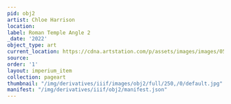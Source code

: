 ```yaml
---
pid: obj2
artist: Chloe Harrison
location: 
label: Roman Temple Angle 2
_date: '2022'
object_type: art
current_location: https://cdna.artstation.com/p/assets/images/images/053/893/374/large/chloe-harrison-roman-temple-angle-2-small.jpg?1663261754
source: 
order: '1'
layout: imperium_item
collection: pageart
thumbnail: "/img/derivatives/iiif/images/obj2/full/250,/0/default.jpg"
manifest: "/img/derivatives/iiif/obj2/manifest.json"
---
```

